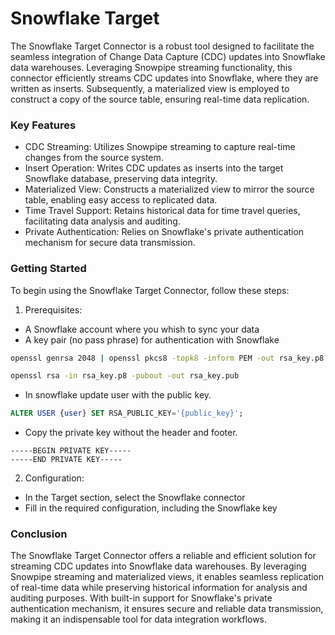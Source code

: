 # Snowflake Target
The Snowflake Target Connector is a robust tool designed to facilitate the seamless integration of Change Data Capture (CDC) updates into Snowflake data warehouses. Leveraging Snowpipe streaming functionality, this connector efficiently streams CDC updates into Snowflake, where they are written as inserts. Subsequently, a materialized view is employed to construct a copy of the source table, ensuring real-time data replication.

### Key Features

- CDC Streaming: Utilizes Snowpipe streaming to capture real-time changes from the source system.
- Insert Operation: Writes CDC updates as inserts into the target Snowflake database, preserving data integrity.
- Materialized View: Constructs a materialized view to mirror the source table, enabling easy access to replicated data.
- Time Travel Support: Retains historical data for time travel queries, facilitating data analysis and auditing.
- Private Authentication: Relies on Snowflake's private authentication mechanism for secure data transmission.

### Getting Started

To begin using the Snowflake Target Connector, follow these steps:

1. Prerequisites:
- A Snowflake account where you whish to sync your data
- A key pair (no pass phrase) for authentication with Snowflake
```bash
openssl genrsa 2048 | openssl pkcs8 -topk8 -inform PEM -out rsa_key.p8 -nocrypt

openssl rsa -in rsa_key.p8 -pubout -out rsa_key.pub
```

- In snowflake update user with the public key.

```sql
ALTER USER {user} SET RSA_PUBLIC_KEY='{public_key}';
```

- Copy the private key without the header and footer.
```
-----BEGIN PRIVATE KEY-----
-----END PRIVATE KEY-----
```
2. Configuration:
- In the Target section, select the Snowflake connector
- Fill in the required configuration, including the Snowflake key

### Conclusion

The Snowflake Target Connector offers a reliable and efficient solution for streaming CDC updates into Snowflake data warehouses. By leveraging Snowpipe streaming and materialized views, it enables seamless replication of real-time data while preserving historical information for analysis and auditing purposes. With built-in support for Snowflake's private authentication mechanism, it ensures secure and reliable data transmission, making it an indispensable tool for data integration workflows.